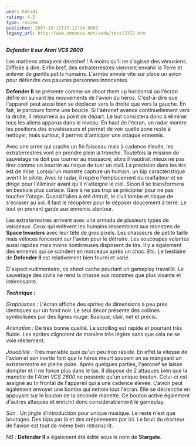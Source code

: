 ```yaml
---
user: Kékidi
rating: 4.5
type: review
published: 2007-10-22T17:12:24.000Z
legacy_url: http://www.emunova.net/veda/test/2372.htm
---
```

_**Defender II sur Atari VCS 2600**_  

  

Les martiens attaquent derechef ! A moins qu'il ne s'agisse des vénusiens. Difficile à dire. Enfin bref, des extraterrestres viennent envahir la Terre et enlever de gentils petits humains. L'armée envoie vite sur place un avion pour défendre ces pauvres personnes innocentes.  

  

**Defender II** se présente comme un shoot them up horizontal où l'écran défile en suivant les mouvements de l'avion du héros. C'est-à-dire que l'appareil peut aussi bien se déplacer vers la droite que vers la gauche. En fait, le parcours forme une boucle. Si l'aéronef avance continuellement vers la droite, il retournera au point de départ. Le but consistera donc à éliminer tous les aliens apparus dans le niveau. En haut de l'écran, un radar montre les positions des envahisseurs et permet de voir quelle zone reste à nettoyer, mais surtout, il permet d'anticiper une attaque ennemie.  

  

Avec une arme qui crache un fin faisceau mais à cadence élevée, les extraterrestres vont en prendre plein la tronche. Toutefois la mission de sauvetage ne doit pas tourner au massacre, alors il vaudrait mieux ne pas tirer comme un bourrin au risque de tuer un civil. La précision dans les tirs est de mise. Lorsqu'un monstre capture un humain, un bip caractéristique avertit le pilote. Avec le radar, il repère l'emplacement du malfaiteur et se dirige pour l'éliminer avant qu'il n'atteigne le ciel. Sinon il se transformera en bestiole plus coriace. Gare à ne pas trop se précipiter pour ne pas toucher l'otage. Quand l'alien a été détruit, le civil tombe et risque de s'écraser au sol. Il faut le récupérer pour le déposer doucement à terre. Le tout en prenant garde aux ennemis alentour.  

  

Les extraterrestres arrivent avec une armada de plusieurs types de vaisseaux. Ceux qui enlèvent les humains ressemblent aux monstres de **Space Invaders** avec leur tête de gros pixels. Les chasseurs de petite taille mais véloces fonceront sur l'avion pour le détruire. Les soucoupes volantes aussi rapides mais moins nombreuses disposent de tirs. Il y a également des ennemis qui se scindent en morceaux après un choc. Etc. Le bestiaire de **Defender II** est relativement bien fourni et varié.  

  

D'aspect rudimentaire, ce shoot cache pourtant un gameplay travaillé. Le sauvetage des civils ne rend la chasse aux monstres que plus vivante et intéressante.  

  

**_Technique :_**  

  

_Graphismes :_ L'écran affiche des sprites de dimensions à peu près identiques sur un fond noir. Le seul décor présente des collines symbolisées par des lignes rouge. Basique, clair, net et précis.  

  

_Animation :_ De très bonne qualité. Le scrolling est rapide et pourtant très fluide. Les sprites clignotent de manière très légère sans que cela ne se voie réellement.  

  

_Jouabilité :_ Très maniable quoi qu'un peu trop rapide. En effet la vitesse de l'avion et son inertie font que le héros meurt souvent en se mangeant un extraterrestre en pleine poire. Après quelques parties, l'aéronef se laisse dompter et il ne fonce plus dans le tas. Il dispose de 2 attaques bien que la manette de l'_Atari VCS 2600_ ne possède qu'un unique bouton. Celui-ci est assigné au tir frontal de l'appareil qui a une cadence élevée. L'avion peut également envoyer une bombe qui nettoie tout l'écran. Elle se déclenche en appuyant sur le bouton de la seconde manette. Ce bouton active également d'autres attaques et enrichit donc considérablement le gameplay.  

  

_Son :_ Un jingle d'introduction pour unique musique. Le reste n'est que bruitages. Des bips par là et des crépitements par ici. Le bruit du réacteur de l'avion est tout de même bien retranscrit.  

  

NB : **Defender II** a également été édité sous le nom de **Stargate**.